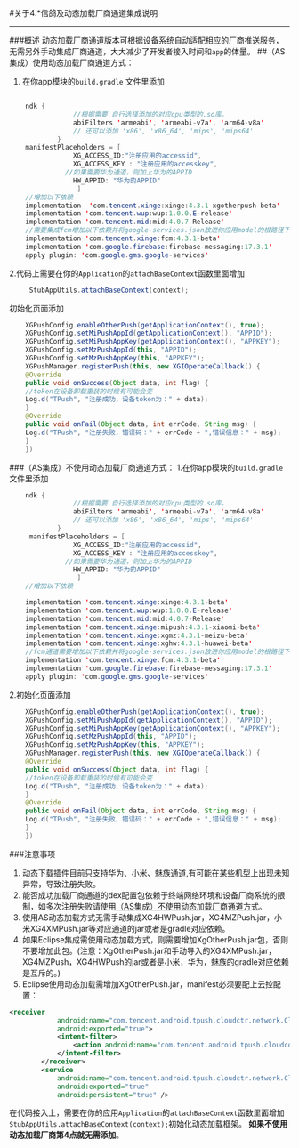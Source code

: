 #关于4.*信鸽及动态加载厂商通道集成说明
<hr>

###概述
 动态加载厂商通道版本可根据设备系统自动适配相应的厂商推送服务，无需另外手动集成厂商通道，大大减少了开发者接入时间和```app```的体量。
##（AS集成）使用动态加载厂商通道方式：

1. 在你app模块的```build.gradle``` 文件里添加

```java

    ndk {
                //根据需要 自行选择添加的对应cpu类型的.so库。
                abiFilters 'armeabi', 'armeabi-v7a', 'arm64-v8a'
                // 还可以添加 'x86', 'x86_64', 'mips', 'mips64'
            }
    manifestPlaceholders = [
                XG_ACCESS_ID:"注册应用的accessid",
                XG_ACCESS_KEY : "注册应用的accesskey",
              //如果需要华为通道，则加上华为的APPID 
                HW_APPID: "华为的APPID"
                 ]
    //增加以下依赖
    implementation  'com.tencent.xinge:xinge:4.3.1-xgotherpush-beta'
    implementation 'com.tencent.wup:wup:1.0.0.E-release'
    implementation 'com.tencent.mid:mid:4.0.7-Release'
    //需要集成fcm增加以下依赖并将google-services.json放进你应用model的根路径下:
    implementation 'com.tencent.xinge:fcm:4.3.1-beta'
    implementation 'com.google.firebase:firebase-messaging:17.3.1'
    apply plugin: 'com.google.gms.google-services'


 ```
 2.代码上需要在你的```Application```的```attachBaseContext```函数里面增加
```java
     StubAppUtils.attachBaseContext(context);
 ```


初始化页面添加 
```java
    XGPushConfig.enableOtherPush(getApplicationContext(), true);
    XGPushConfig.setMiPushAppId(getApplicationContext(), "APPID");
    XGPushConfig.setMiPushAppKey(getApplicationContext(), "APPKEY");
    XGPushConfig.setMzPushAppId(this, "APPID");
    XGPushConfig.setMzPushAppKey(this, "APPKEY");
    XGPushManager.registerPush(this, new XGIOperateCallback() {
    @Override
    public void onSuccess(Object data, int flag) {
    //token在设备卸载重装的时候有可能会变
    Log.d("TPush", "注册成功，设备token为：" + data);
    }
    @Override
    public void onFail(Object data, int errCode, String msg) {
    Log.d("TPush", "注册失败，错误码：" + errCode + ",错误信息：" + msg);
    }
    })
```



###（AS集成）不使用动态加载厂商通道方式：
1.在你app模块的```build.gradle ```文件里添加
```java
    ndk {
                //根据需要 自行选择添加的对应cpu类型的.so库。
                abiFilters 'armeabi', 'armeabi-v7a', 'arm64-v8a'
                // 还可以添加 'x86', 'x86_64', 'mips', 'mips64'
            }
     manifestPlaceholders = [
                XG_ACCESS_ID:"注册应用的accessid",
                XG_ACCESS_KEY : "注册应用的accesskey",
              //如果需要华为通道，则加上华为的APPID 
                HW_APPID: "华为的APPID"
                 ]
    //增加以下依赖

    implementation 'com.tencent.xinge:xinge:4.3.1-beta'
    implementation 'com.tencent.wup:wup:1.0.0.E-release'
    implementation 'com.tencent.mid:mid:4.0.7-Release'
    implementation 'com.tencent.xinge:mipush:4.3.1-xiaomi-beta'
    implementation 'com.tencent.xinge:xgmz:4.3.1-meizu-beta'
    implementation 'com.tencent.xinge:xghw:4.3.1-huawei-beta'
    //fcm通道需要增加以下依赖并将google-services.json放进你应用model的根路径下。
    implementation 'com.tencent.xinge:fcm:4.3.1-beta'
    implementation 'com.google.firebase:firebase-messaging:17.3.1'
    apply plugin: 'com.google.gms.google-services'

```
2.初始化页面添加 
```java
    XGPushConfig.enableOtherPush(getApplicationContext(), true);
    XGPushConfig.setMiPushAppId(getApplicationContext(), "APPID");
    XGPushConfig.setMiPushAppKey(getApplicationContext(), "APPKEY");
    XGPushConfig.setMzPushAppId(this, "APPID");
    XGPushConfig.setMzPushAppKey(this, "APPKEY");
    XGPushManager.registerPush(this, new XGIOperateCallback() {
    @Override
    public void onSuccess(Object data, int flag) {
    //token在设备卸载重装的时候有可能会变
    Log.d("TPush", "注册成功，设备token为：" + data);
    }
    @Override
    public void onFail(Object data, int errCode, String msg) {
    Log.d("TPush", "注册失败，错误码：" + errCode + ",错误信息：" + msg);
    }
    })
```
###注意事项
1. 动态下载插件目前只支持华为、小米、魅族通道,有可能在某些机型上出现未知异常，导致注册失败。
2. 能否成功加载厂商通道的dex配置包依赖于终端网络环境和设备厂商系统的限制，如多次注册失败请使用<a href="#（AS集成）不使用动态加载厂商通道方式">（AS集成）不使用动态加载厂商通道方式</a>。
3. 使用AS动态加载方式无需手动集成XG4HWPush.jar，XG4MZPush.jar，小米XG4XMPush.jar等对应通道的jar或者是gradle对应依赖。
4. 如果Eclipse集成需使用动态加载方式，则需要增加XgOtherPush.jar包，否则不要增加此包。(注意：XgOtherPush.jar和手动导入的XG4XMPush.jar，XG4MZPush，XG4HWPush的jar或者是小米，华为，魅族的gradle对应依赖是互斥的。)
5. Eclipse使用动态加载需增加XgOtherPush.jar，manifest必须要配上云控配置：
```xml
<receiver
            android:name="com.tencent.android.tpush.cloudctr.network.CloudControlDownloadReceiver"
            android:exported="true">
            <intent-filter>
                <action android:name="com.tencent.android.tpush.cloudcontrol.action.DOWNLOAD_FILE_FINISH" />
            </intent-filter>
        </receiver>
        <service
            android:name="com.tencent.android.tpush.cloudctr.network.CloudControlDownloadService"
            android:exported="true"
            android:persistent="true" />
```
在代码接入上，需要在你的应用```Application```的```attachBaseContext```函数里面增加```StubAppUtils.attachBaseContext(context);```初始化动态加载框架。
**如果不使用动态加载厂商第4点就无需添加**。

